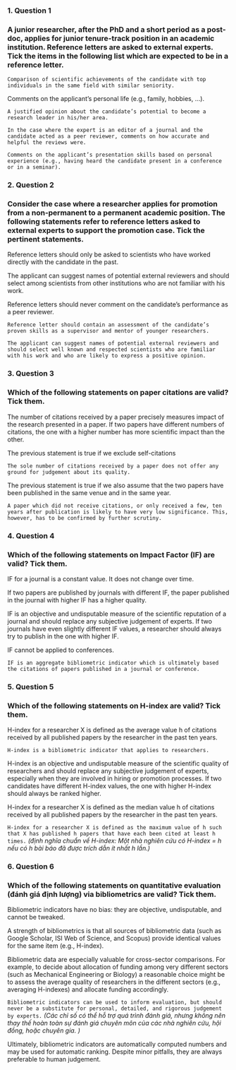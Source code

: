 ### 1. Question 1
### A junior researcher, after the PhD and a short period as a post-doc, applies for junior tenure-track position in an academic institution. Reference letters are asked to external experts. Tick the items in the following list which are expected to be in a reference letter.


``Comparison of scientific achievements of the candidate with top individuals in the same field with similar seniority.``

Comments on the applicant’s personal life (e.g., family, hobbies, …).

``A justified opinion about the candidate’s potential to become a research leader in his/her area.``

``In the case where the expert is an editor of a journal and the candidate acted as a peer reviewer, comments on how accurate and helpful the reviews were.``

``Comments on the applicant’s presentation skills based on personal experience (e.g., having heard the candidate present in a conference or in a seminar).``


### 2. Question 2
### Consider the case where a researcher applies for promotion from a non-permanent to a permanent academic position. The following statements refer to reference letters asked to external experts to support the promotion case. Tick the pertinent statements.


Reference letters should only be asked to scientists who have worked directly with the candidate  in the past.

The applicant can suggest names of potential external reviewers and should select among scientists from other institutions who are not familiar with his work.

Reference letters should never comment on the candidate’s performance as a peer reviewer. 

``Reference letter should contain an assessment of the candidate’s proven skills as a supervisor and mentor of younger researchers.``

``The applicant can suggest names of potential external reviewers and should select well known and respected scientists who are familiar with his work and who are likely to express a positive opinion.``


### 3. Question 3
### Which of the following statements on paper citations are valid? Tick them.


The number of citations received by a paper precisely measures impact of the research presented in a paper. If two papers have different numbers of citations, the one with a higher number has more scientific impact than the other.


The previous statement is true if we exclude self-citations


``The sole number of citations received by a paper does not offer any ground for judgement about its quality.``


The previous statement is true if we also assume that the two papers have been published in the same venue and in the same year.


``A paper which did not receive citations, or only received a few, ten years after publication is likely to have very low significance. This, however, has to be confirmed by further scrutiny.``


### 4. Question 4
### Which of the following statements on Impact Factor (IF) are valid? Tick them.

IF for a journal is a constant value. It does not change over time.


If two papers are published by journals with different IF, the paper published in the journal with higher IF has a higher quality.

IF is an objective and undisputable measure of the scientific reputation of a journal and should replace any subjective judgement of experts. If two journals have even slightly different IF values, a researcher should always try to publish in the one with higher IF.

IF cannot be applied to conferences.

``IF is an aggregate bibliometric indicator which is ultimately based the citations of papers published in a journal or conference.``


### 5. Question 5
### Which of the following statements on H-index are valid? Tick them.


H-index for a researcher X is defined as the average value h of citations received by all published papers by the researcher in the past ten years.


``H-index is a bibliometric indicator that applies to researchers.``


H-index is an objective and undisputable measure of the scientific quality of researchers and should replace any subjective judgement of experts, especially when they are involved in hiring or promotion processes. If two candidates have different H-index values, the one with higher H-index should always be ranked higher.


H-index for a researcher X is defined as the median value h of citations received by all published papers by the researcher in the past ten years.


``H-index for a researcher X is defined as the maximum value of h such that X has published h papers that have each been cited at least h times.``
_(định nghĩa chuẩn về H-index: Một nhà nghiên cứu có H-index = h nếu có h bài báo đã được trích dẫn ít nhất h lần.)_


### 6. Question 6
### Which of the following statements on quantitative evaluation (đánh giá định lượng) via bibliometrics are valid? Tick them.

Bibliometric indicators have no bias: they are objective, undisputable, and cannot be tweaked.


A strength of bibliometrics is that all sources of bibliometric data (such as Google Scholar, ISI Web of Science, and Scopus) provide identical values for the same item (e.g., H-index).


Bibliometric data are especially valuable for cross-sector comparisons. For example, to decide about allocation of funding among very different sectors (such as Mechanical Engineering or Biology) a reasonable choice might be to assess the average quality of researchers in the different sectors (e.g., averaging H-indexes) and allocate funding accordingly.


``Bibliometric indicators can be used to inform evaluation, but should never be a substitute for personal, detailed, and rigorous judgement by experts.``
_(Các chỉ số có thể hỗ trợ quá trình đánh giá, nhưng không nên thay thế hoàn toàn sự đánh giá chuyên môn của các nhà nghiên cứu, hội đồng, hoặc chuyên gia. )_

Ultimately, bibliometric indicators are automatically computed numbers and may be used for automatic ranking. Despite minor pitfalls, they are always preferable to human judgement.
